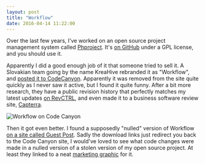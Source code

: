 ```yaml
---
layout: post
title: "Workflow"
date: 2016-04-14 11:22:00
---
```


Over the last few years, I've worked on an open source project management system called [Phproject](http://www.phproject.org). It's [on GitHub](https://github.com/Alanaktion/phproject) under a GPL license, and you should use it.

Apparently I did a good enough job of it that someone tried to sell it. A Slovakian team going by the name KreaHive rebranded it as "Workflow", and [posted it to CodeCanyon](http://codecanyon.net/item/workflow-project-management-system/14551384). Apparently it was removed from the site quite quickly as I never saw it active, but I found it quite funny. After a bit more research, they have a public revision history that perfectly matches my latest updates [on RevCTRL](https://www.revctrl.com/kreahive/Workflow), and even made it to a business software review site, [Capterra](http://www.capterra.com/project-management-software/spotlight/150391/Workflow/KreaHive).

![Workflow on Code Canyon](//blog.phpizza.com/assets/workflow/codecanyon.jpg)

Then it got even better. I found a supposedly "nulled" version of Workflow [on a site called Guest Post](https://www.guestpost.xyz/2016/03/20/download-workflow-project-management-system-project-management-tools-nulled-free/). Sadly the download links just redirect you back to the Code Canyon site, I would've loved to see what code changes were made in a nulled version of a stolen version of my open source project. At least they linked to a neat [marketing graphic](//blog.phpizza.com/assets/workflow/guestpost.jpg) for it.
